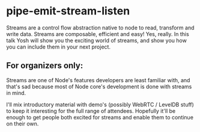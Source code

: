# pipe-emit-stream-listen
Streams are a control flow abstraction native to node to read, transform and
write data. Streams are composable, efficient and easy! Yes, really. In this
talk Yosh will show you the exciting world of streams, and show you how you can
include them in your next project.

For organizers only:
--------------------
Streams are one of Node's features developers are least familiar with, and
that's sad because most of Node core's development is done with streams in
mind.

I'll mix introductory material with demo's (possibly WebRTC / LevelDB stuff) to
keep it interesting for the full range of attendees.
Hopefully it'll be enough to get people both excited for streams and enable
them to continue on their own.

